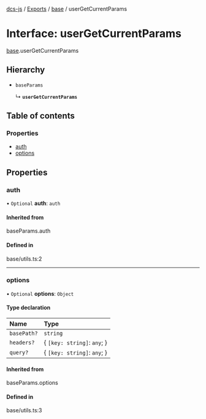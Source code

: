 [dcs-js](../README.md) / [Exports](../modules.md) / [base](../modules/base.md) / userGetCurrentParams

# Interface: userGetCurrentParams

[base](../modules/base.md).userGetCurrentParams

## Hierarchy

- `baseParams`

  ↳ **`userGetCurrentParams`**

## Table of contents

### Properties

- [auth](base.userGetCurrentParams.md#auth)
- [options](base.userGetCurrentParams.md#options)

## Properties

### <a id="auth" name="auth"></a> auth

• `Optional` **auth**: `auth`

#### Inherited from

baseParams.auth

#### Defined in

base/utils.ts:2

___

### <a id="options" name="options"></a> options

• `Optional` **options**: `Object`

#### Type declaration

| Name | Type |
| :------ | :------ |
| `basePath?` | `string` |
| `headers?` | { `[key: string]`: `any`;  } |
| `query?` | { `[key: string]`: `any`;  } |

#### Inherited from

baseParams.options

#### Defined in

base/utils.ts:3
